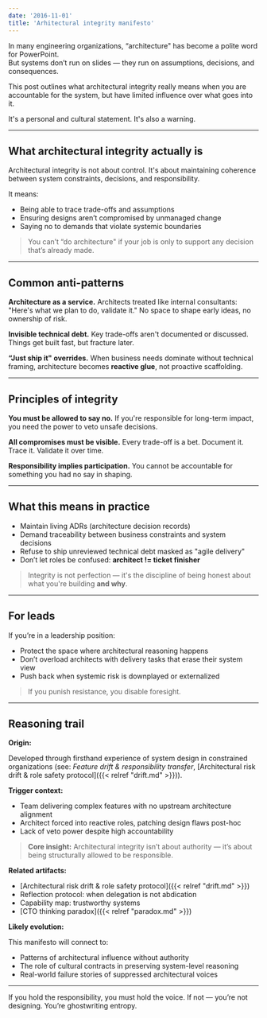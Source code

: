 ```yaml
---
date: '2016-11-01'
title: 'Arhitectural integrity manifesto'
---
```


In many engineering organizations, “architecture" has become a polite word for PowerPoint.  
But systems don’t run on slides — they run on assumptions, decisions, and consequences.

This post outlines what architectural integrity really means when you are accountable for the system, but have limited influence over what goes into it.  

It's a personal and cultural statement. It's also a warning.

---

## What architectural integrity actually is

Architectural integrity is not about control. It's about maintaining coherence between system constraints, decisions, and responsibility.

It means:

- Being able to trace trade-offs and assumptions
- Ensuring designs aren’t compromised by unmanaged change
- Saying no to demands that violate systemic boundaries

> You can’t “do architecture" if your job is only to support any decision that’s already made.

---

## Common anti-patterns

**Architecture as a service.**
Architects treated like internal consultants: "Here's what we plan to do, validate it." 
No space to shape early ideas, no ownership of risk.

**Invisible technical debt.** 
Key trade-offs aren't documented or discussed. Things get built fast, but fracture later.

**“Just ship it" overrides.** 
When business needs dominate without technical framing, architecture becomes **reactive glue**, not proactive scaffolding.

---

## Principles of integrity

**You must be allowed to say no.**
If you're responsible for long-term impact, you need the power to veto unsafe decisions.

**All compromises must be visible.**
Every trade-off is a bet. Document it. Trace it. Validate it over time.

**Responsibility implies participation.**
You cannot be accountable for something you had no say in shaping.

---

## What this means in practice

- Maintain living ADRs (architecture decision records)
- Demand traceability between business constraints and system decisions
- Refuse to ship unreviewed technical debt masked as "agile delivery"
- Don’t let roles be confused: **architect != ticket finisher**


> Integrity is not perfection — it's the discipline of being honest about what you're building **and why**.

---

## For leads

If you’re in a leadership position:

- Protect the space where architectural reasoning happens
- Don’t overload architects with delivery tasks that erase their system view
- Push back when systemic risk is downplayed or externalized

> If you punish resistance, you disable foresight.

---

## Reasoning trail

**Origin:** 

Developed through firsthand experience of system design in constrained organizations (see: *Feature drift & responsibility transfer*, [Architectural risk drift & role safety protocol]({{< relref "drift.md"  >}})).

**Trigger context:**

- Team delivering complex features with no upstream architecture alignment  
- Architect forced into reactive roles, patching design flaws post-hoc  
- Lack of veto power despite high accountability

> **Core insight:** Architectural integrity isn’t about authority — it’s about being structurally allowed to be responsible.

**Related artifacts:**  

- [Architectural risk drift & role safety protocol]({{< relref "drift.md"  >}})
- Reflection protocol: when delegation is not abdication
- Capability map: trustworthy systems
- [CTO thinking paradox]({{< relref "paradox.md" >}})

**Likely evolution:**  

This manifesto will connect to:

- Patterns of architectural influence without authority  
- The role of cultural contracts in preserving system-level reasoning  
- Real-world failure stories of suppressed architectural voices

---

If you hold the responsibility, you must hold the voice. If not — you’re not designing. You’re ghostwriting entropy.
